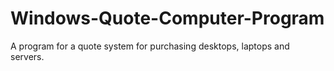 # Windows-Quote-Computer-Program
A program for a quote system for purchasing desktops, laptops and servers.
